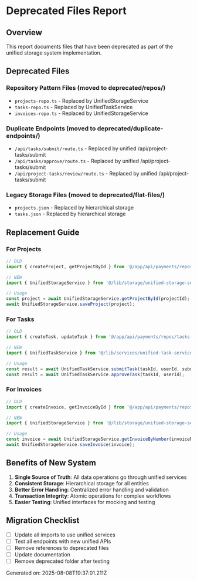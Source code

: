 # Deprecated Files Report

## Overview

This report documents files that have been deprecated as part of the unified storage system implementation.

## Deprecated Files

### Repository Pattern Files (moved to deprecated/repos/)
- `projects-repo.ts` - Replaced by UnifiedStorageService
- `tasks-repo.ts` - Replaced by UnifiedTaskService  
- `invoices-repo.ts` - Replaced by UnifiedStorageService

### Duplicate Endpoints (moved to deprecated/duplicate-endpoints/)
- `/api/tasks/submit/route.ts` - Replaced by unified /api/project-tasks/submit
- `/api/tasks/approve/route.ts` - Replaced by unified /api/project-tasks/submit
- `/api/project-tasks/review/route.ts` - Replaced by unified /api/project-tasks/submit

### Legacy Storage Files (moved to deprecated/flat-files/)
- `projects.json` - Replaced by hierarchical storage
- `tasks.json` - Replaced by hierarchical storage

## Replacement Guide

### For Projects
```typescript
// OLD
import { createProject, getProjectById } from '@/app/api/payments/repos/projects-repo';

// NEW
import { UnifiedStorageService } from '@/lib/storage/unified-storage-service';

// Usage
const project = await UnifiedStorageService.getProjectById(projectId);
await UnifiedStorageService.saveProject(project);
```

### For Tasks
```typescript
// OLD
import { createTask, updateTask } from '@/app/api/payments/repos/tasks-repo';

// NEW
import { UnifiedTaskService } from '@/lib/services/unified-task-service';

// Usage
const result = await UnifiedTaskService.submitTask(taskId, userId, submissionData);
const result = await UnifiedTaskService.approveTask(taskId, userId);
```

### For Invoices
```typescript
// OLD
import { createInvoice, getInvoiceById } from '@/app/api/payments/repos/invoices-repo';

// NEW
import { UnifiedStorageService } from '@/lib/storage/unified-storage-service';

// Usage
const invoice = await UnifiedStorageService.getInvoiceByNumber(invoiceNumber);
await UnifiedStorageService.saveInvoice(invoice);
```

## Benefits of New System

1. **Single Source of Truth**: All data operations go through unified services
2. **Consistent Storage**: Hierarchical storage for all entities
3. **Better Error Handling**: Centralized error handling and validation
4. **Transaction Integrity**: Atomic operations for complex workflows
5. **Easier Testing**: Unified interfaces for mocking and testing

## Migration Checklist

- [ ] Update all imports to use unified services
- [ ] Test all endpoints with new unified APIs
- [ ] Remove references to deprecated files
- [ ] Update documentation
- [ ] Remove deprecated folder after testing

Generated on: 2025-08-08T19:37:01.211Z
